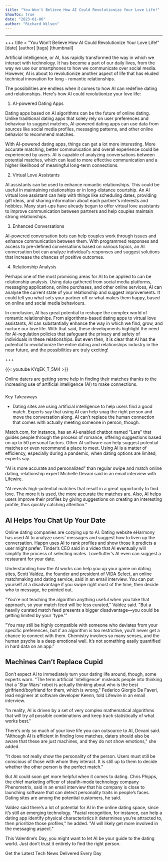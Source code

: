 ```yaml
---
title: "You Won't Believe How AI Could Revolutionize Your Love Life!"
ShowToc: true 
date: "2023-01-06"
author: "Richard Wilson"
---
```

*****
+++ title = "You Won’t Believe How AI Could Revolutionize Your Love Life!" 
[date]
[author]
[tags]
[thumbnail]

Artificial intelligence, or AI, has rapidly transformed the way in which we interact with technology. It has become a part of our daily lives, from the way we use our smartphones to how we communicate over social media. However, AI is about to revolutionize another aspect of life that has eluded technical innovation for long - romantic relationships.

The possibilities are endless when it comes to how AI can redefine dating and relationships. Here's how AI could revolutionize your love life:

1. AI-powered Dating Apps

Dating apps based on AI algorithms can be the future of online dating. Unlike traditional dating apps that solely rely on user preferences and behaviour to suggest matches, AI-powered dating apps can use data from sources like social media profiles, messaging patterns, and other online behavior to recommend matches.

With AI-powered dating apps, things can get a lot more interesting. More accurate matching, better communication and overall experience could be experienced by users. AI is capable of analyzing conversations between potential matches, which can lead to more effective communication and a higher likelihood of meaningful long-term connections. 

2. Virtual Love Assistants

AI assistants can be used to enhance romantic relationships. This could be useful in maintaining relationships or in long-distance courtship. An AI virtual love assistant can help with things like scheduling dates, providing gift ideas, and sharing information about each partner's interests and hobbies. Many start-ups have already begun to offer virtual love assistants to improve communication between partners and help couples maintain strong relationships.

3. Enhanced Conversations

AI-powered conversation bots can help couples work through issues and enhance communication between them. With programmed responses and access to pre-defined conversations based on various topics, an AI conversation bot can analyze individual's responses and suggest solutions that increase the chances of positive outcomes.

4. Relationship Analysis

Perhaps one of the most promising areas for AI to be applied to can be relationship analysis. Using data gathered from social media platforms, messaging applications, online purchases, and other online services, AI can analyse the current state of your relationship and suggest improvements. It could tell you what sets your partner off or what makes them happy, based on online and social media behaviours.


In conclusion, AI has great potential to reshape the complex world of romantic relationships. From algorithms-based dating apps to virtual love assistants, AI can substantially enhance the way in which we find, grow, and nurture our love life. With that said, these developments highlight the need for AI-regulation policies that safeguard the privacy and safety of individuals in these relationships. But even then, it is clear that AI has the potential to revolutionize the entire dating and relationships industry in the near future, and the possibilities are truly exciting! 

+++

{{< youtube KYqEK_T_5M4 >}} 




Online daters are getting some help in finding their matches thanks to the increasing use of artificial intelligence (AI) to make connections. 

 
### 
Key Takeaways
 
- Dating sites are using artificial intelligence to help users find a good match. Experts say that using AI can help snag the right person and move the conversation along. AI can’t replace the human connection that comes with actually meeting someone in person, though.

 

Match.com, for instance, has an AI-enabled chatbot named "Lara" that guides people through the process of romance, offering suggestions based on up to 50 personal factors. Other AI software can help suggest potential matches or even recommend a place to meet. Using AI is a matter of efficiency, especially during a pandemic, when dating options are limited, experts say. 

 

"AI is more accurate and personalized" than regular swipe and match online dating, relationship expert Michelle Devani said in an email interview with Lifewire.

 

"AI reveals high-potential matches that result in a great opportunity to find love. The more it is used, the more accurate the matches are. Also, AI helps users improve their profiles by giving suggestions on creating an interesting profile, thus quickly catching attention."

 
##   AI Helps You Chat Up Your Date  
 

Online dating companies are cozying up to AI. Dating website eHarmony has used AI to analyze users' messages and suggest how to liven up the conversation. Happn uses AI to rank profiles and show those it predicts a user might prefer. Tinder’s CEO said in a video that AI eventually will simplify the process of selecting mates. Loveflutter’s AI even can suggest a restaurant for your date. 

 

Understanding how the AI works can help you up your game on dating sites, Scott Valdez, the founder and president of VIDA Select, an online matchmaking and dating service, said in an email interview. You can put yourself at a disadvantage if you swipe right most of the time, then decide who to message, he pointed out. 

 

"You’re not teaching the algorithm anything useful when you take that approach, so your match feed will be less curated," Valdez said. "But a heavily curated match feed presents a bigger disadvantage—you could be getting limited by your 'type.'"

 

"You may still be highly compatible with someone who deviates from your specific preferences, but if an algorithm is too restrictive, you’ll never get a chance to connect with them. Chemistry involves so many senses, and the human psyche is a deep emotional well. It’s not something easily quantified in hard data on an app.”

 
##   Machines Can’t Replace Cupid  
 

Don’t expect AI to immediately turn your dating life around, though, some experts warn. "The term artificial 'intelligence' misleads people into thinking that a 'Star Wars' robot is actually thinking about who is the best girlfriend/boyfriend for them, which is wrong," Federico Giorgio De Faveri, lead engineer at software developer Keenn, told Lifewire in an email interview. 

 

"In reality, AI is driven by a set of very complex mathematical algorithms that will try all possible combinations and keep track statistically of what works best."

 

There’s only so much of your love life you can outsource to AI, Devani said. "Although AI is efficient in finding love matches, daters should also be aware that these are just machines, and they do not show emotions," she added.

 

"It does not really show the personality of the person. Users must still be conscious of those with whom they interact. It is still up to them to decide whether the other person is the perfect match."

 

But AI could soon get more helpful when it comes to dating. Chris Phipps, the chief marketing officer of stealth-mode technology company Phenometrix, said in an email interview that his company is close to launching software that can detect personality traits in people’s faces. Dating sites are among the potential customers, he said. 

 

Valdez said there’s a lot of potential for AI in the online dating space, since it’s still an emerging technology. "Facial recognition, for instance, can help a dating app identify physical characteristics it determines you’re attracted to, then prioritize those profiles," he added. "AI will likely get more involved in the messaging aspect."

 

This Valentine’s Day, you might want to let AI be your guide to the dating world. Just don’t trust it entirely to find the right person.

 

Get the Latest Tech News Delivered Every Day




